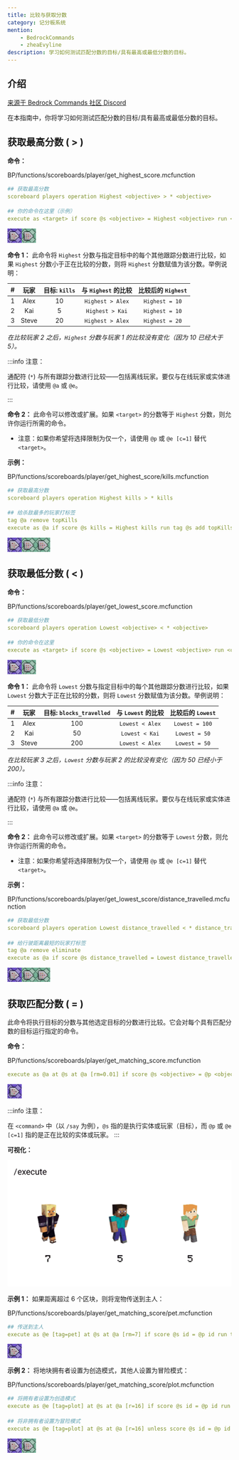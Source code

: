```yaml
---
title: 比较与获取分数
category: 记分板系统
mention:
    - BedrockCommands
    - zheaEvyline
description: 学习如何测试匹配分数的目标/具有最高或最低分数的目标。
---
```


## 介绍

[来源于 Bedrock Commands 社区 Discord](https://discord.gg/SYstTYx5G5)

在本指南中，你将学习如何测试匹配分数的目标/具有最高或最低分数的目标。

## 获取最高分数 ( > )

**命令：**

<CodeHeader>BP/functions/scoreboards/player/get_highest_score.mcfunction</CodeHeader>

```yaml
## 获取最高分数
scoreboard players operation Highest <objective> > * <objective>

## 你的命令在这里（示例）
execute as <target> if score @s <objective> = Highest <objective> run <command>
```

![两个命令方块的链](../assets/images/commands/commandBlockChain/2.png)

**命令 1：** 此命令将 `Highest` 分数与指定目标中的每个其他跟踪分数进行比较，如果 `Highest` 分数小于正在比较的分数，则将 `Highest` 分数赋值为该分数。举例说明：

|  #  | 玩家 | 目标: `kills` | 与 `Highest` 的比较 | 比较后的 `Highest` |
| :-: | :----: | :----------------: | :-----------------------: | :------------------------: |
|  1  |  Alex  |         10         |     `Highest > Alex`      |       `Highest = 10`       |
|  2  |  Kai   |         5          |      `Highest > Kai`      |       `Highest = 10`       |
|  3  | Steve  |         20         |     `Highest > Alex`      |       `Highest = 20`       |

_在比较玩家 2 之后，`Highest` 分数与玩家 1 的比较没有变化（因为 10 已经大于 5）。_

:::info 注意：

通配符 (`*`) 与所有跟踪分数进行比较——包括离线玩家。要仅与在线玩家或实体进行比较，请使用 `@a` 或 `@e`。

:::

**命令 2：** 此命令可以修改或扩展。如果 `<target>` 的分数等于 `Highest` 分数，则允许你运行所需的命令。

-   注意：如果你希望将选择限制为仅一个，请使用 `@p` 或 `@e [c=1]` 替代 `<target>`。

**示例：**

<CodeHeader>BP/functions/scoreboards/player/get_highest_score/kills.mcfunction</CodeHeader>

```yaml
## 获取最高分数
scoreboard players operation Highest kills > * kills

## 给杀敌最多的玩家打标签
tag @a remove topKills
execute as @a if score @s kills = Highest kills run tag @s add topKills
```

![三个命令方块的链](../assets/images/commands/commandBlockChain/3.png)

## 获取最低分数 ( < )

**命令：**

<CodeHeader>BP/functions/scoreboards/player/get_lowest_score.mcfunction</CodeHeader>

```yaml
## 获取最低分数
scoreboard players operation Lowest <objective> < * <objective>

## 你的命令在这里
execute as <target> if score @s <objective> = Lowest <objective> run <command>
```

![两个命令方块的链](../assets/images/commands/commandBlockChain/2.png)

**命令 1：** 此命令将 `Lowest` 分数与指定目标中的每个其他跟踪分数进行比较，如果 `Lowest` 分数大于正在比较的分数，则将 `Lowest` 分数赋值为该分数。举例说明：

|  #  | 玩家 | 目标: `blocks_travelled` | 与 `Lowest` 的比较 | 比较后的 `Lowest` |
| :-: | :----: | :---------------------------: | :----------------------: | :-----------------------: |
|  1  |  Alex  |              100              |     `Lowest < Alex`      |      `Lowest = 100`       |
|  2  |  Kai   |              50               |      `Lowest < Kai`      |       `Lowest = 50`       |
|  3  | Steve  |              200              |     `Lowest < Alex`      |       `Lowest = 50`       |

_在比较玩家 3 之后，`Lowest` 分数与玩家 2 的比较没有变化（因为 50 已经小于 200）。_

:::info 注意：

通配符 (`*`) 与所有跟踪分数进行比较——包括离线玩家。要仅与在线玩家或实体进行比较，请使用 `@a` 或 `@e`。

:::

**命令 2：** 此命令可以修改或扩展。如果 `<target>` 的分数等于 `Lowest` 分数，则允许你运行所需的命令。

-   注意：如果你希望将选择限制为仅一个，请使用 `@p` 或 `@e [c=1]` 替代 `<target>`。

**示例：**

<CodeHeader>
    BP/functions/scoreboards/player/get_lowest_score/distance_travelled.mcfunction
</CodeHeader>

```yaml
## 获取最低分数
scoreboard players operation Lowest distance_travelled < * distance_travelled

## 给行驶距离最短的玩家打标签
tag @a remove eliminate
execute as @a if score @s distance_travelled = Lowest distance_travelled run tag @s add eliminate
```

![三个命令方块的链](../assets/images/commands/commandBlockChain/3.png)

## 获取匹配分数 ( = )

此命令将执行目标的分数与其他选定目标的分数进行比较。它会对每个具有匹配分数的目标运行指定的命令。

**命令：**

<CodeHeader>BP/functions/scoreboards/player/get_matching_score.mcfunction</CodeHeader>

```yaml
execute as @a at @s at @a [rm=0.01] if score @s <objective> = @p <objective> run say @s 和 @p 的分数匹配！
```

![一个重复命令方块](../assets/images/commands/commandBlockChain/1.png)

:::info 注意：

在 `<command>` 中（以 `/say` 为例），`@s` 指的是执行实体或玩家（目标），而 `@p` 或 `@e [c=1]` 指的是正在比较的实体或玩家。
:::

**可视化：**

![](../assets/images/commands/comparing-scores/GetMatchingScores.gif)

**示例 1：** 如果距离超过 6 个区块，则将宠物传送到主人：

<CodeHeader>BP/functions/scoreboards/player/get_matching_score/pet.mcfunction</CodeHeader>

```yaml
## 传送到主人
execute as @e [tag=pet] at @s at @a [rm=7] if score @s id = @p id run tp @s @p
```

![一个重复命令方块](../assets/images/commands/commandBlockChain/1.png)

**示例 2：** 将地块拥有者设置为创造模式，其他人设置为冒险模式：

<CodeHeader>BP/functions/scoreboards/player/get_matching_score/plot.mcfunction</CodeHeader>

```yaml
## 将拥有者设置为创造模式
execute as @e [tag=plot] at @s at @a [r=16] if score @s id = @p id run gamemode c @p [m=!c]

## 将非拥有者设置为冒险模式
execute as @e [tag=plot] at @s at @a [r=16] unless score @s id = @p id run gamemode a @p [m=!a]
```

![两个命令方块的链](../assets/images/commands/commandBlockChain/2.png)